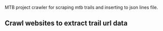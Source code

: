 MTB project crawler for scraping mtb trails and inserting to json lines file.

## Crawl websites to extract trail url data
